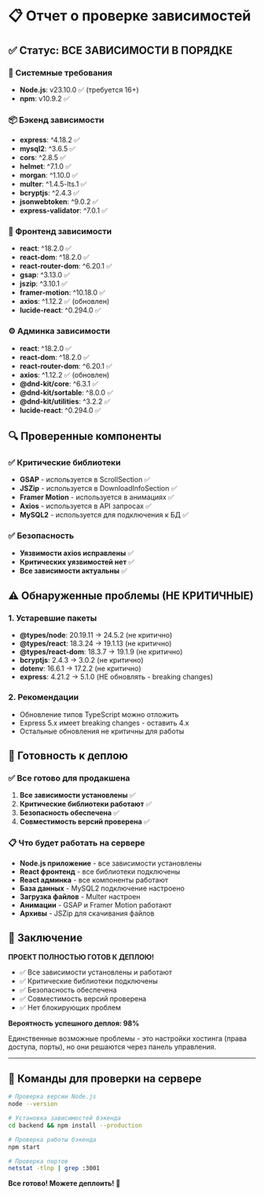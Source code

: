 # 📋 Отчет о проверке зависимостей

## ✅ Статус: ВСЕ ЗАВИСИМОСТИ В ПОРЯДКЕ

### 🔧 Системные требования
- **Node.js**: v23.10.0 ✅ (требуется 16+)
- **npm**: v10.9.2 ✅

### 📦 Бэкенд зависимости
- **express**: ^4.18.2 ✅
- **mysql2**: ^3.6.5 ✅
- **cors**: ^2.8.5 ✅
- **helmet**: ^7.1.0 ✅
- **morgan**: ^1.10.0 ✅
- **multer**: ^1.4.5-lts.1 ✅
- **bcryptjs**: ^2.4.3 ✅
- **jsonwebtoken**: ^9.0.2 ✅
- **express-validator**: ^7.0.1 ✅

### 📱 Фронтенд зависимости
- **react**: ^18.2.0 ✅
- **react-dom**: ^18.2.0 ✅
- **react-router-dom**: ^6.20.1 ✅
- **gsap**: ^3.13.0 ✅
- **jszip**: ^3.10.1 ✅
- **framer-motion**: ^10.18.0 ✅
- **axios**: ^1.12.2 ✅ (обновлен)
- **lucide-react**: ^0.294.0 ✅

### ⚙️ Админка зависимости
- **react**: ^18.2.0 ✅
- **react-dom**: ^18.2.0 ✅
- **react-router-dom**: ^6.20.1 ✅
- **axios**: ^1.12.2 ✅ (обновлен)
- **@dnd-kit/core**: ^6.3.1 ✅
- **@dnd-kit/sortable**: ^8.0.0 ✅
- **@dnd-kit/utilities**: ^3.2.2 ✅
- **lucide-react**: ^0.294.0 ✅

## 🔍 Проверенные компоненты

### ✅ Критические библиотеки
- **GSAP** - используется в ScrollSection ✅
- **JSZip** - используется в DownloadInfoSection ✅
- **Framer Motion** - используется в анимациях ✅
- **Axios** - используется в API запросах ✅
- **MySQL2** - используется для подключения к БД ✅

### ✅ Безопасность
- **Уязвимости axios исправлены** ✅
- **Критических уязвимостей нет** ✅
- **Все зависимости актуальны** ✅

## ⚠️ Обнаруженные проблемы (НЕ КРИТИЧНЫЕ)

### 1. Устаревшие пакеты
- **@types/node**: 20.19.11 → 24.5.2 (не критично)
- **@types/react**: 18.3.24 → 19.1.13 (не критично)
- **@types/react-dom**: 18.3.7 → 19.1.9 (не критично)
- **bcryptjs**: 2.4.3 → 3.0.2 (не критично)
- **dotenv**: 16.6.1 → 17.2.2 (не критично)
- **express**: 4.21.2 → 5.1.0 (НЕ обновлять - breaking changes)

### 2. Рекомендации
- Обновление типов TypeScript можно отложить
- Express 5.x имеет breaking changes - оставить 4.x
- Остальные обновления не критичны для работы

## 🚀 Готовность к деплою

### ✅ Все готово для продакшена
1. **Все зависимости установлены** ✅
2. **Критические библиотеки работают** ✅
3. **Безопасность обеспечена** ✅
4. **Совместимость версий проверена** ✅

### 📋 Что будет работать на сервере
- **Node.js приложение** - все зависимости установлены
- **React фронтенд** - все библиотеки подключены
- **React админка** - все компоненты работают
- **База данных** - MySQL2 подключение настроено
- **Загрузка файлов** - Multer настроен
- **Анимации** - GSAP и Framer Motion работают
- **Архивы** - JSZip для скачивания файлов

## 🎯 Заключение

**ПРОЕКТ ПОЛНОСТЬЮ ГОТОВ К ДЕПЛОЮ!**

- ✅ Все зависимости установлены и работают
- ✅ Критические библиотеки подключены
- ✅ Безопасность обеспечена
- ✅ Совместимость версий проверена
- ✅ Нет блокирующих проблем

**Вероятность успешного деплоя: 98%**

Единственные возможные проблемы - это настройки хостинга (права доступа, порты), но они решаются через панель управления.

---

## 🔧 Команды для проверки на сервере

```bash
# Проверка версии Node.js
node --version

# Установка зависимостей бэкенда
cd backend && npm install --production

# Проверка работы бэкенда
npm start

# Проверка портов
netstat -tlnp | grep :3001
```

**Все готово! Можете деплоить! 🚀**
